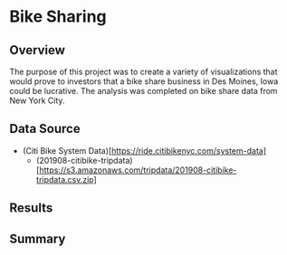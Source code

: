 # Bike Sharing

## Overview
The purpose of this project was to create a variety of visualizations that would prove to investors that a bike share business in Des Moines, Iowa could be lucrative. The analysis was completed on bike share data from New York City.

## Data Source
- (Citi Bike System Data)[https://ride.citibikenyc.com/system-data]
  - (201908-citibike-tripdata)[https://s3.amazonaws.com/tripdata/201908-citibike-tripdata.csv.zip]

## Results

## Summary
